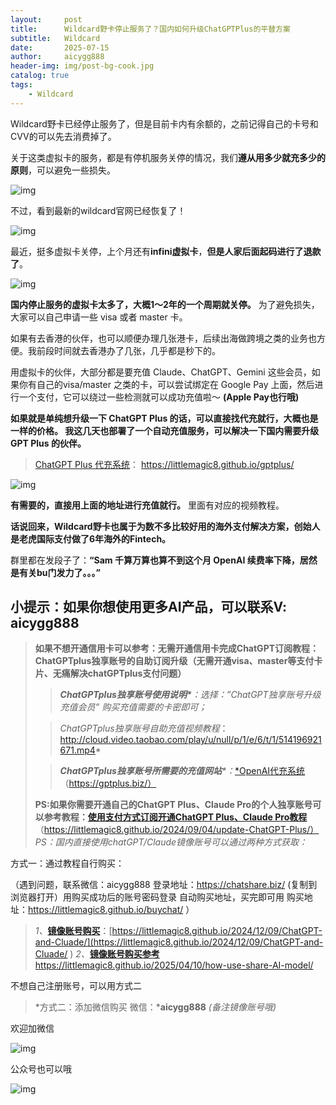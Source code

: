 ```yaml
---
layout:     post
title:      Wildcard野卡停止服务了？国内如何升级ChatGPTPlus的平替方案
subtitle:   Wildcard
date:       2025-07-15
author:     aicygg888
header-img: img/post-bg-cook.jpg
catalog: true
tags:
    - Wildcard
---
```


Wildcard野卡已经停止服务了，但是目前卡内有余额的，之前记得自己的卡号和CVV的可以先去消费掉了。

关于这类虚拟卡的服务，都是有停机服务关停的情况，我们**遵从用多少就充多少的原则**，可以避免一些损失。

![img](https://picx.zhimg.com/80/v2-256f4664847b91604564f4602d2cb246_720w.jpeg)

不过，看到最新的wildcard官网已经恢复了！

![img](https://pic1.zhimg.com/80/v2-aa9f21619f1b4601aea3ca641fb1c302_720w.png)

最近，挺多虚拟卡关停，上个月还有**infini虚拟卡**，**但是人家后面起码进行了退款了**。

![img](https://pic1.zhimg.com/80/v2-73473d548b2382022b35b24378818a89_720w.png)

**国内停止服务的虚拟卡太多了，大概1～2年的一个周期就关停。** 为了避免损失，大家可以自己申请一些 visa 或者 master 卡。

如果有去香港的伙伴，也可以顺便办理几张港卡，后续出海做跨境之类的业务也方便。我前段时间就去香港办了几张，几乎都是秒下的。

用虚拟卡的伙伴，大部分都是要充值 Claude、ChatGPT、Gemini 这些会员，如果你有自己的visa/master 之类的卡，可以尝试绑定在 Google Pay 上面，然后进行一个支付，它可以绕过一些检测就可以成功充值啦～ **(Apple Pay也行哦)**

**如果就是单纯想升级一下 ChatGPT Plus 的话，可以直接找代充就行，大概也是一样的价格。 我这几天也部署了一个自动充值服务，可以解决一下国内需要升级 GPT Plus 的伙伴。**

> [ChatGPT Plus 代充系统](https://littlemagic8.github.io/gptplus/)：  https://littlemagic8.github.io/gptplus/

![img](https://picx.zhimg.com/80/v2-09edd6970d0137c74fc11564fd087cb0_720w.png)

**有需要的，直接用上面的地址进行充值就行。** 里面有对应的视频教程。

**话说回来，Wildcard野卡也属于为数不多比较好用的海外支付解决方案，创始人是老虎国际支付做了6年海外的Fintech。** 

群里都在发段子了：**“Sam 千算万算也算不到这个月 OpenAI 续费率下降，居然是有关bu门发力了。。。”**



## **小提示：如果你想使用更多AI产品，可以联系V: aicygg888**

> **如果不想开通信用卡可以参考：无需开通信用卡完成ChatGPT订阅教程：ChatGPTplus独享账号的自助订阅升级（无需开通visa、master等支付卡片、无痛解决chatGPTplus支付问题）**
>
> > ***ChatGPTplus独享账号使用说明\***：选择：”ChatGPT独享账号升级充值会员” 购买充值需要的卡密即可；*
>
> > *ChatGPTplus独享账号自助充值视频教程*：http://cloud.video.taobao.com/play/u/null/p/1/e/6/t/1/514196921671.mp4*
>
> > ***ChatGPTplus独享账号所需要的充值网站**\*：*[*OpenAI代充系统](https://gptplus.biz/) （https://gptplus.biz/）
>
> **PS:如果你需要开通自己的ChatGPT Plus、Claude Pro的个人独享账号可以参考教程：**[**使用支付方式订阅开通ChatGPT Plus、Claude Pro教程**](https://littlemagic8.github.io/2024/09/04/update-ChatGPT-Plus/) （https://littlemagic8.github.io/2024/09/04/update-ChatGPT-Plus/） *PS：国内直接使用chatGPT/Claude镜像账号可以通过两种方式获取：*

方式一：通过教程自行购买：

（遇到问题，联系微信：aicygg888 登录地址：https://chatshare.biz/ (复制到浏览器打开）用购买成功后的账号密码登录 自动购买地址，买完即可用 购买地址：https://littlemagic8.github.io/buychat/ ）

> *1、*[**镜像账号购买**](https://littlemagic8.github.io/2024/12/09/ChatGPT-and-Cluade/)：[https://littlemagic8.github.io/2024/12/09/ChatGPT-and-Cluade/](https://littlemagic8.github.io/2024/12/09/ChatGPT-and-Cluade/ )  *2、*[**镜像账号购买参考**](https://littlemagic8.github.io/2025/04/10/how-use-share-AI-model/) https://littlemagic8.github.io/2025/04/10/how-use-share-AI-model/

不想自己注册账号，可以用方式二

> *方式二：添加微信购买 微信：***aicygg888** *(备注镜像账号哦)*

欢迎加微信

![img](https://picx.zhimg.com/80/v2-46f7cfd62d1e94381388ab08b0fea3af_720w.png)

公众号也可以哦

![img](https://pic1.zhimg.com/80/v2-4e622b64238b20948a02e0c988ca5704_720w.png)

